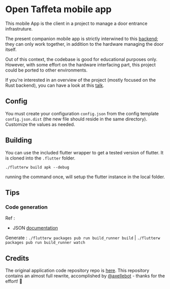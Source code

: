 # Open Taffeta mobile app

This mobile App is the client in a project to manage a door entrance infrastruture.

The present companion mobile app is strictly interwined to this [backend](https://github.com/apiraino/open-taffeta); they  can only work together, in addition to the hardware managing the door itself.

Out of this context, the codebase is good for educational purposes only. However, with some effort on the hardware interfacing part, this project could be ported to other environments.

If you're interested in an overview of the project (mostly focused on the Rust backend), you can have a look at this [talk](https://apiraino.github.io/talks/open-taffeta-rustlab-19/index.html).

## Config
You must create your configuration `config.json` from the config template `config.json.dist` (the new file should reside in the same directory). Customize the values as needed.

## Building

You can use the included flutter wrapper to get a tested version of flutter. It is cloned into the `.flutter` folder.

```shell script
./flutterw build apk --debug
```
running the command once, will setup the flutter instance in the local folder.

## Tips

### Code generation
Ref :
- JSON [documentation](https://flutter.io/json/)

Generate : `./flutterw packages pub run build_runner build` | `./flutterw packages pub run build_runner watch`

## Credits

The original application code repository repo is [here](https://gitlab.com/apiraino/flutter_door_buzzer). This repository contains an almost full rewrite, accomplished by [@axellebot](https://github.com/axellebot) - thanks for the effort! 🙏
